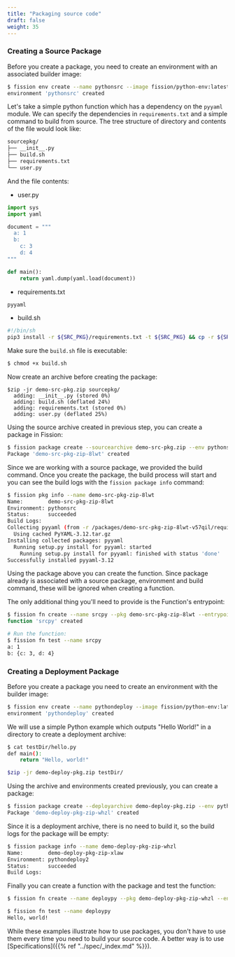 ```yaml
---
title: "Packaging source code"
draft: false
weight: 35
---
```


### Creating a Source Package

Before you create a package, you need to create an environment with an
associated builder image:

```bash
$ fission env create --name pythonsrc --image fission/python-env:latest --builder fission/python-builder:latest --mincpu 40 --maxcpu 80 --minmemory 64 --maxmemory 128 --poolsize 2
environment 'pythonsrc' created
```

Let's take a simple python function which has a dependency on the
`pyyaml` module. We can specify the dependencies in `requirements.txt`
and a simple command to build from source. The tree structure of
directory and contents of the file would look like:

```bash
sourcepkg/
├── __init__.py
├── build.sh
├── requirements.txt
└── user.py
```
And the file contents:

* user.py

```python 
import sys
import yaml

document = """
  a: 1
  b:
    c: 3
    d: 4
"""

def main():
    return yaml.dump(yaml.load(document))
```

* requirements.txt

```python 
pyyaml
```

* build.sh

```bash
#!/bin/sh
pip3 install -r ${SRC_PKG}/requirements.txt -t ${SRC_PKG} && cp -r ${SRC_PKG} ${DEPLOY_PKG}
```

Make sure the `build.sh` file is executable:
```bash
$ chmod +x build.sh
```

Now create an archive before creating the package:

```
$zip -jr demo-src-pkg.zip sourcepkg/
  adding: __init__.py (stored 0%)
  adding: build.sh (deflated 24%)
  adding: requirements.txt (stored 0%)
  adding: user.py (deflated 25%)
```
Using the source archive created in previous step, you can create a package in Fission:

```bash
$ fission package create --sourcearchive demo-src-pkg.zip --env pythonsrc --buildcmd "./build.sh"
Package 'demo-src-pkg-zip-8lwt' created
```

Since we are working with a source package, we provided the build
command. Once you create the package, the build process will start and
you can see the build logs with the `fission package info` command:

```bash
$ fission pkg info --name demo-src-pkg-zip-8lwt
Name:        demo-src-pkg-zip-8lwt
Environment: pythonsrc
Status:      succeeded
Build Logs:
Collecting pyyaml (from -r /packages/demo-src-pkg-zip-8lwt-v57qil/requirements.txt (line 1))
  Using cached PyYAML-3.12.tar.gz
Installing collected packages: pyyaml
  Running setup.py install for pyyaml: started
    Running setup.py install for pyyaml: finished with status 'done'
Successfully installed pyyaml-3.12
```

Using the package above you can create the function. Since package
already is associated with a source package, environment and build
command, these will be ignored when creating a function. 

The only additional thing you'll need to provide is the Function's
entrypoint:

```bash
$ fission fn create --name srcpy --pkg demo-src-pkg-zip-8lwt --entrypoint "user.main"
function 'srcpy' created

# Run the function:
$ fission fn test --name srcpy
a: 1
b: {c: 3, d: 4}
```

### Creating a Deployment Package

Before you create a package you need to create an environment with the builder image:
```bash
$ fission env create --name pythondeploy --image fission/python-env:latest --builder fission/python-builder:latest --mincpu 40 --maxcpu 80 --minmemory 64 --maxmemory 128 --poolsize 2
environment 'pythondeploy' created
```

We will use a simple Python example which outputs "Hello World!" in a directory to create a deployment archive:

```bash
$ cat testDir/hello.py
def main():
    return "Hello, world!"

$zip -jr demo-deploy-pkg.zip testDir/

```
Using the archive and environments created previously, you can create a package:

```bash
$ fission package create --deployarchive demo-deploy-pkg.zip --env pythondeploy
Package 'demo-deploy-pkg-zip-whzl' created
```

Since it is a deployment archive, there is no need to build it, so the build logs for the package will be empty:

```bash
$ fission package info --name demo-deploy-pkg-zip-whzl
Name:        demo-deploy-pkg-zip-xlaw
Environment: pythondeploy2
Status:      succeeded
Build Logs:
```

Finally you can create a function with the package and test the function:

```bash
$ fission fn create --name deploypy --pkg demo-deploy-pkg-zip-whzl --entrypoint "hello.main"

$ fission fn test --name deploypy
Hello, world!
```

While these examples illustrate how to use packages, you don't have to
use them every time you need to build your source code.  A better way
is to use [Specifications]({{% ref "../spec/_index.md" %}}).
